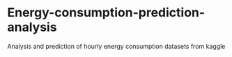 # Energy-consumption-prediction-analysis
Analysis and prediction of hourly energy consumption datasets from kaggle 
